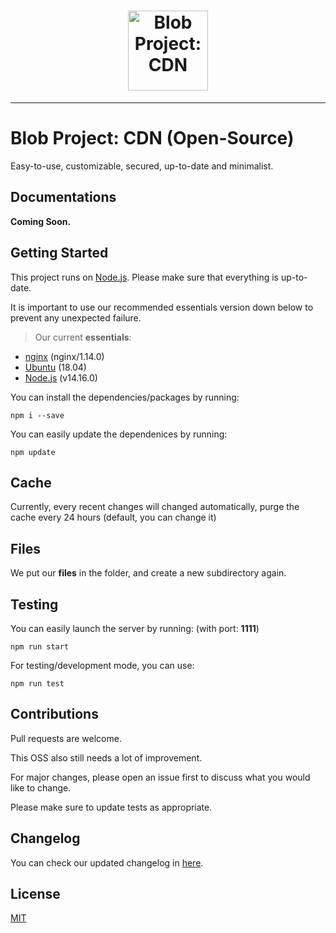 <h1 align="center">
    <a href="https://files.blob-project.com"><img src="https://files.blob-project.com/cluster/maxima/cdn-docs/fox.png" width="128px" alt="Blob Project: CDN"></a>
</h1>

---

# Blob Project: CDN (Open-Source)
Easy-to-use, customizable, secured, up-to-date and minimalist.

## Documentations
**Coming Soon.**

## Getting Started
This project runs on [Node.js](https://nodejs.org/en/blog/release/v14.16.0/). Please make sure that everything is up-to-date.

It is important to use our recommended essentials version down below to prevent any unexpected failure.

> Our current **essentials**:
- [nginx](http://nginx.org/) (nginx/1.14.0)
- [Ubuntu](https://ubuntu.com/) (18.04)
- [Node.js](https://nodejs.org/en/blog/release/v14.16.0/) (v14.16.0)

You can install the dependencies/packages by running:
```shell script
npm i --save
```

You can easily update the dependenices by running:
```shell script
npm update
```

## Cache
Currently, every recent changes will changed automatically, purge the cache every 24 hours (default, you can change it)

## Files
We put our **files** in the folder, and create a new subdirectory again.

## Testing
You can easily launch the server by running: (with port: **1111**)
```shell script
npm run start
```

For testing/development mode, you can use:
```shell script
npm run test
```

## Contributions
Pull requests are welcome.

This OSS also still needs a lot of improvement.

For major changes, please open an issue first to discuss what you would like to change.

Please make sure to update tests as appropriate.

## Changelog
You can check our updated changelog in [here](https://github.com/Blob-Development/cdn-server/blob/main/CHANGELOG.md).

## License
[MIT](https://choosealicense.com/licenses/mit/)
